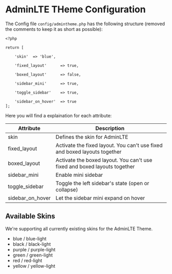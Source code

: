 # AdminLTE THeme Configuration

The Config file `config/admintheme.php` has the following structure (removed the comments to keep it as short as possible):


	<?php 

	return [
		
		'skin'	=> 'blue',

		'fixed_layout'		=> true,

	 	'boxed_layout' 		=> false,

	 	'sidebar_mini'		=> true,

	  	'toggle_sidebar'	=> true,

	   	'sidebar_on_hover'	=> true   
	];


Here you will find a explaination for each attribute:

| Attribute        							| Description													 							|
| ----------------------------------------- | ----------------------------------------------------------------------------------------- |
| skin      								| Defines the skin for AdminLTE 															|
| fixed_layout       						| Activate the fixed layout. You can't use fixed and boxed layouts together 				|
| boxed_layout  							| Activate the boxed layout. You can't use fixed and boxed layouts together					|
| sidebar_mini  							| Enable mini sidebar 																		|
| toggle_sidebar  							| Toggle the left sidebar's state (open or collapse) 										|
| sidebar_on_hover  						| Let the sidebar mini expand on hover 					  									|


## Available Skins

We're supporting all currently existing skins for the AdminLTE Theme.

- blue / blue-light
- black / black-light
- purple / purple-light
- green / green-light
- red / red-light
- yellow / yellow-light